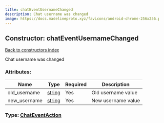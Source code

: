 ```yaml
---
title: chatEventUsernameChanged
description: Chat username was changed
image: https://docs.madelineproto.xyz/favicons/android-chrome-256x256.png
---
```

## Constructor: chatEventUsernameChanged  
[Back to constructors index](index.md)



Chat username was changed

### Attributes:

| Name     |    Type       | Required | Description |
|----------|---------------|----------|-------------|
|old\_username|[string](../types/string.md) | Yes|Old username value|
|new\_username|[string](../types/string.md) | Yes|New username value|



### Type: [ChatEventAction](../types/ChatEventAction.md)


